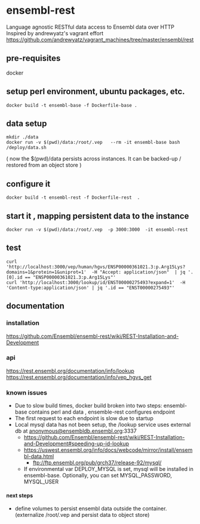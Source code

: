# ensembl-rest
Language agnostic RESTful data access to Ensembl data over HTTP
Inspired by andrewyatz's vagrant effort https://github.com/andrewyatz/vagrant_machines/tree/master/ensembl/rest
## pre-requisites
docker
## setup perl environment, ubuntu packages, etc.
```
docker build -t ensembl-base -f Dockerfile-base . 
```
## data setup
```
mkdir ./data
docker run -v $(pwd)/data:/root/.vep   --rm -it ensembl-base bash /deploy/data.sh
```
( now the $(pwd)/data persists across instances.  It can be backed-up / restored from an object store ) 
## configure it
```
docker build -t ensembl-rest -f Dockerfile-rest  . 
```
## start it , mapping persistent data to the instance
```
docker run -v $(pwd)/data:/root/.vep  -p 3000:3000  -it ensembl-rest
```
## test 
```
curl 'http://localhost:3000/vep/human/hgvs/ENSP00000361021.3:p.Arg15Lys?domains=1&protein=1&uniprot=1'  -H "Accept: application/json"  | jq '.[0].id == "ENSP00000361021.3:p.Arg15Lys"'
curl 'http://localhost:3000/lookup/id/ENST00000275493?expand=1'  -H 'Content-type:application/json' | jq '.id == "ENST00000275493"'
```
## documentation
### installation
https://github.com/Ensembl/ensembl-rest/wiki/REST-Installation-and-Development
### api
https://rest.ensembl.org/documentation/info/lookup
https://rest.ensembl.org/documentation/info/vep_hgvs_get
### known issues
* Due to slow build times, docker build broken into two steps: ensembl-base contains perl and data , ensemble-rest configures endpoint
* The first request to each endpoint is slow due to startup 
* Local mysql data has not been setup, the /lookup service uses external db at anonymous@ensembldb.ensembl.org:3337 
  * https://github.com/Ensembl/ensembl-rest/wiki/REST-Installation-and-Development#speeding-up-id-lookup
  * https://uswest.ensembl.org/info/docs/webcode/mirror/install/ensembl-data.html
    * ftp://ftp.ensembl.org/pub/grch37/release-92/mysql/
  * If environmental var DEPLOY_MYSQL is set, mysql will be installed in ensembl-base.  Optionally, you can set  MYSQL_PASSWORD, MYSQL_USER
#### next steps
* define volumes to persist ensembl data outside the container.  (externalize /root/.vep and persist data to object store)


